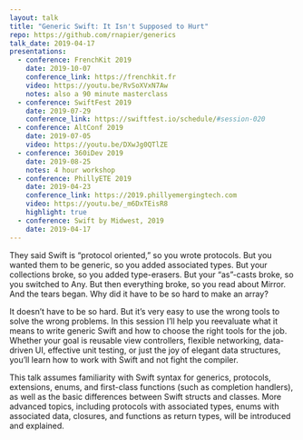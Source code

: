 ```yaml
---
layout: talk
title: "Generic Swift: It Isn't Supposed to Hurt"
repo: https://github.com/rnapier/generics
talk_date: 2019-04-17
presentations:
  - conference: FrenchKit 2019
    date: 2019-10-07
    conference_link: https://frenchkit.fr
    video: https://youtu.be/RvSoXVxN7Aw
    notes: also a 90 minute masterclass
  - conference: SwiftFest 2019
    date: 2019-07-29
    conference_link: https://swiftfest.io/schedule/#session-020
  - conference: AltConf 2019
    date: 2019-07-05
    video: https://youtu.be/DXwJg0QTlZE
  - conference: 360iDev 2019
    date: 2019-08-25
    notes: 4 hour workshop
  - conference: PhillyETE 2019
    date: 2019-04-23
    conference_link: https://2019.phillyemergingtech.com
    video: https://youtu.be/_m6DxTEisR8
    highlight: true
  - conference: Swift by Midwest, 2019
    date: 2019-04-17
---
```

They said Swift is “protocol oriented,” so you wrote protocols. But you wanted
them to be generic, so you added associated types. But your collections broke,
so you added type-erasers. But your “as”-casts broke, so you switched to Any.
But then everything broke, so you read about Mirror. And the tears began. Why
did it have to be so hard to make an array?

It doesn’t have to be so hard. But it’s very easy to use the wrong tools to
solve the wrong problems. In this session I’ll help you reevaluate what it
means to write generic Swift and how to choose the right tools for the job.
Whether your goal is reusable view controllers, flexible networking,
data-driven UI, effective unit testing, or just the joy of elegant data
structures, you’ll learn how to work with Swift and not fight the compiler.

This talk assumes familiarity with Swift syntax for generics, protocols,
extensions, enums, and first-class functions (such as completion handlers), as
well as the basic differences between Swift structs and classes. More advanced
topics, including protocols with associated types, enums with associated data,
closures, and functions as return types, will be introduced and explained.
